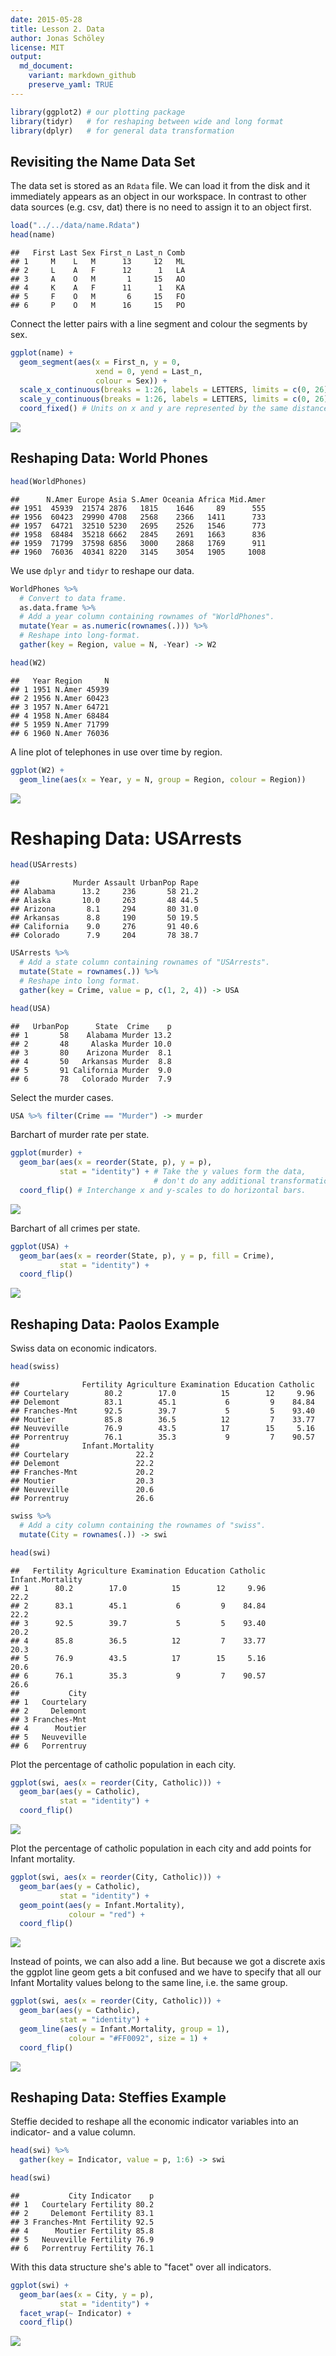 ```yaml
---
date: 2015-05-28
title: Lesson 2. Data
author: Jonas Schöley
license: MIT
output:
  md_document:
    variant: markdown_github
    preserve_yaml: TRUE
---
```


``` r
library(ggplot2) # our plotting package
library(tidyr)   # for reshaping between wide and long format
library(dplyr)   # for general data transformation
```

Revisiting the Name Data Set
----------------------------

The data set is stored as an `Rdata` file. We can load it from the disk and it immediately appears as an object in our workspace. In contrast to other data sources (e.g. csv, dat) there is no need to assign it to an object first.

``` r
load("../../data/name.Rdata")
head(name)
```

    ##   First Last Sex First_n Last_n Comb
    ## 1     M    L   M      13     12   ML
    ## 2     L    A   F      12      1   LA
    ## 3     A    O   M       1     15   AO
    ## 4     K    A   F      11      1   KA
    ## 5     F    O   M       6     15   FO
    ## 6     P    O   M      16     15   PO

Connect the letter pairs with a line segment and colour the segments by sex.

``` r
ggplot(name) +
  geom_segment(aes(x = First_n, y = 0,
                   xend = 0, yend = Last_n,
                   colour = Sex)) +
  scale_x_continuous(breaks = 1:26, labels = LETTERS, limits = c(0, 26)) +
  scale_y_continuous(breaks = 1:26, labels = LETTERS, limits = c(0, 26)) +
  coord_fixed() # Units on x and y are represented by the same distance.
```

![](README_files/figure-markdown_github/unnamed-chunk-3-1.png)

Reshaping Data: World Phones
----------------------------

``` r
head(WorldPhones)
```

    ##      N.Amer Europe Asia S.Amer Oceania Africa Mid.Amer
    ## 1951  45939  21574 2876   1815    1646     89      555
    ## 1956  60423  29990 4708   2568    2366   1411      733
    ## 1957  64721  32510 5230   2695    2526   1546      773
    ## 1958  68484  35218 6662   2845    2691   1663      836
    ## 1959  71799  37598 6856   3000    2868   1769      911
    ## 1960  76036  40341 8220   3145    3054   1905     1008

We use `dplyr` and `tidyr` to reshape our data.

``` r
WorldPhones %>%
  # Convert to data frame.
  as.data.frame %>%
  # Add a year column containing rownames of "WorldPhones".
  mutate(Year = as.numeric(rownames(.))) %>%
  # Reshape into long-format.
  gather(key = Region, value = N, -Year) -> W2

head(W2)
```

    ##   Year Region     N
    ## 1 1951 N.Amer 45939
    ## 2 1956 N.Amer 60423
    ## 3 1957 N.Amer 64721
    ## 4 1958 N.Amer 68484
    ## 5 1959 N.Amer 71799
    ## 6 1960 N.Amer 76036

A line plot of telephones in use over time by region.

``` r
ggplot(W2) +
  geom_line(aes(x = Year, y = N, group = Region, colour = Region))
```

![](README_files/figure-markdown_github/unnamed-chunk-6-1.png)

Reshaping Data: USArrests
=========================

``` r
head(USArrests)
```

    ##            Murder Assault UrbanPop Rape
    ## Alabama      13.2     236       58 21.2
    ## Alaska       10.0     263       48 44.5
    ## Arizona       8.1     294       80 31.0
    ## Arkansas      8.8     190       50 19.5
    ## California    9.0     276       91 40.6
    ## Colorado      7.9     204       78 38.7

``` r
USArrests %>%
  # Add a state column containing rownames of "USArrests".
  mutate(State = rownames(.)) %>%
  # Reshape into long format.
  gather(key = Crime, value = p, c(1, 2, 4)) -> USA

head(USA)
```

    ##   UrbanPop      State  Crime    p
    ## 1       58    Alabama Murder 13.2
    ## 2       48     Alaska Murder 10.0
    ## 3       80    Arizona Murder  8.1
    ## 4       50   Arkansas Murder  8.8
    ## 5       91 California Murder  9.0
    ## 6       78   Colorado Murder  7.9

Select the murder cases.

``` r
USA %>% filter(Crime == "Murder") -> murder
```

Barchart of murder rate per state.

``` r
ggplot(murder) +
  geom_bar(aes(x = reorder(State, p), y = p),
           stat = "identity") + # Take the y values form the data,
                                # don't do any additional transformations.
  coord_flip() # Interchange x and y-scales to do horizontal bars.
```

![](README_files/figure-markdown_github/unnamed-chunk-9-1.png)

Barchart of all crimes per state.

``` r
ggplot(USA) +
  geom_bar(aes(x = reorder(State, p), y = p, fill = Crime),
           stat = "identity") +
  coord_flip()
```

![](README_files/figure-markdown_github/unnamed-chunk-10-1.png)

Reshaping Data: Paolos Example
------------------------------

Swiss data on economic indicators.

``` r
head(swiss)
```

    ##              Fertility Agriculture Examination Education Catholic
    ## Courtelary        80.2        17.0          15        12     9.96
    ## Delemont          83.1        45.1           6         9    84.84
    ## Franches-Mnt      92.5        39.7           5         5    93.40
    ## Moutier           85.8        36.5          12         7    33.77
    ## Neuveville        76.9        43.5          17        15     5.16
    ## Porrentruy        76.1        35.3           9         7    90.57
    ##              Infant.Mortality
    ## Courtelary               22.2
    ## Delemont                 22.2
    ## Franches-Mnt             20.2
    ## Moutier                  20.3
    ## Neuveville               20.6
    ## Porrentruy               26.6

``` r
swiss %>%
  # Add a city column containing the rownames of "swiss".
  mutate(City = rownames(.)) -> swi

head(swi)
```

    ##   Fertility Agriculture Examination Education Catholic Infant.Mortality
    ## 1      80.2        17.0          15        12     9.96             22.2
    ## 2      83.1        45.1           6         9    84.84             22.2
    ## 3      92.5        39.7           5         5    93.40             20.2
    ## 4      85.8        36.5          12         7    33.77             20.3
    ## 5      76.9        43.5          17        15     5.16             20.6
    ## 6      76.1        35.3           9         7    90.57             26.6
    ##           City
    ## 1   Courtelary
    ## 2     Delemont
    ## 3 Franches-Mnt
    ## 4      Moutier
    ## 5   Neuveville
    ## 6   Porrentruy

Plot the percentage of catholic population in each city.

``` r
ggplot(swi, aes(x = reorder(City, Catholic))) +
  geom_bar(aes(y = Catholic),
           stat = "identity") +
  coord_flip()
```

![](README_files/figure-markdown_github/unnamed-chunk-12-1.png)

Plot the percentage of catholic population in each city and add points for Infant mortality.

``` r
ggplot(swi, aes(x = reorder(City, Catholic))) +
  geom_bar(aes(y = Catholic),
           stat = "identity") +
  geom_point(aes(y = Infant.Mortality),
             colour = "red") +
  coord_flip()
```

![](README_files/figure-markdown_github/unnamed-chunk-13-1.png)

Instead of points, we can also add a line. But because we got a discrete axis the ggplot line geom gets a bit confused and we have to specify that all our Infant Mortality values belong to the same line, i.e. the same group.

``` r
ggplot(swi, aes(x = reorder(City, Catholic))) +
  geom_bar(aes(y = Catholic),
           stat = "identity") +
  geom_line(aes(y = Infant.Mortality, group = 1),
             colour = "#FF0092", size = 1) +
  coord_flip()
```

![](README_files/figure-markdown_github/unnamed-chunk-14-1.png)

Reshaping Data: Steffies Example
--------------------------------

Steffie decided to reshape all the economic indicator variables into an indicator- and a value column.

``` r
head(swi) %>%
  gather(key = Indicator, value = p, 1:6) -> swi

head(swi)
```

    ##           City Indicator    p
    ## 1   Courtelary Fertility 80.2
    ## 2     Delemont Fertility 83.1
    ## 3 Franches-Mnt Fertility 92.5
    ## 4      Moutier Fertility 85.8
    ## 5   Neuveville Fertility 76.9
    ## 6   Porrentruy Fertility 76.1

With this data structure she's able to "facet" over all indicators.

``` r
ggplot(swi) +
  geom_bar(aes(x = City, y = p),
           stat = "identity") +
  facet_wrap(~ Indicator) +
  coord_flip()
```

![](README_files/figure-markdown_github/unnamed-chunk-16-1.png)
